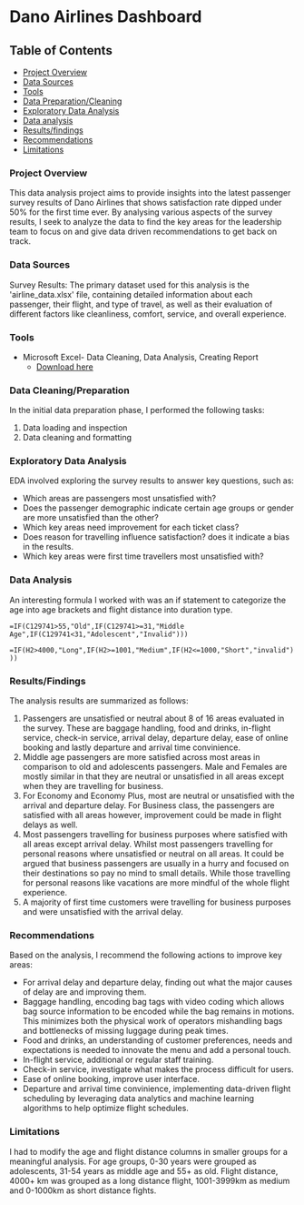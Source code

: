 # Dano Airlines Dashboard

## Table of Contents

- [Project Overview](#project-overview)
- [Data Sources](#data-sources)
- [Tools](#tools)
- [Data Preparation/Cleaning](#data-cleaningpreparation)
- [Exploratory Data Analysis](#exploratory-data-analysis)
- [Data analysis](#data-analysis)
- [Results/findings](#resultsfindings)
- [Recommendations](#recommendations)
- [Limitations](#limitations)

### Project Overview

This data analysis project aims to provide insights into the latest passenger survey results of Dano Airlines that shows satisfaction rate dipped under 50% for the first time ever. By analysing various aspects of the survey results, I seek to analyze the data to find the key areas for the leadership team to focus on and give data driven recommendations to get back on track.

### Data Sources

Survey Results: The primary dataset used for this analysis is the 'airline_data.xlsx' file, containing detailed information about each passenger, their flight, and type of travel, as well as their evaluation of different factors like cleanliness, comfort, service, and overall experience.

### Tools

- Microsoft Excel- Data Cleaning, Data Analysis, Creating Report
  - [Download here](https://microsoft.com)

### Data Cleaning/Preparation

In the initial data preparation phase, I performed the following tasks:

1. Data loading and inspection
2. Data cleaning and formatting

### Exploratory Data Analysis

EDA involved exploring the survey results to answer key questions, such as:

- Which areas are passengers most unsatisfied with?
- Does the passenger demographic indicate certain age groups or gender are more unsatisfied than the other?
- Which key areas need improvement for each ticket class?
- Does reason for travelling influence satisfaction? does it indicate a bias in the results.
- Which key areas were first time travellers most unsatisfied with?

### Data Analysis

An interesting formula I worked with was an if statement to categorize the age into age brackets and flight distance into duration type.

`=IF(C129741>55,"Old",IF(C129741>=31,"Middle Age",IF(C129741<31,"Adolescent","Invalid")))`

`=IF(H2>4000,"Long",IF(H2>=1001,"Medium",IF(H2<=1000,"Short","invalid")))`

### Results/Findings

The analysis results are summarized as follows:

1. Passengers are unsatisfied or neutral about 8 of 16 areas evaluated in the survey. These are baggage handling, food and drinks, in-flight service, check-in service, arrival delay, departure delay, ease of online booking and lastly departure and arrival time convinience.
2. Middle age passengers are more satisfied across most areas in comparison to old and adolescents passengers. Male and Females are mostly similar in that they are neutral or unsatisfied in all areas except when they are travelling for business.
3. For Economy and Economy Plus, most are neutral or unsatisfied with the arrival and departure delay. For Business class, the passengers are satisfied with all areas however, improvement could be made in flight delays as well.
4. Most passengers travelling for business purposes where satisfied with all areas except arrival delay. Whilst most passengers travelling for personal reasons where unsatisfied or neutral on all areas. It could be argued that business passengers are usually in a hurry and focused on their destinations so pay no mind to small details. While those travelling for personal reasons like vacations are more mindful of the whole flight experience.
5. A majority of first time customers were travelling for business purposes and were unsatisfied with the arrival delay.

### Recommendations

Based on the analysis, I recommend the following actions to improve key areas:

- For arrival delay and departure delay, finding out what the major causes of delay are and improving them.
- Baggage handling, encoding bag tags with video coding which allows bag source information to be encoded while the bag remains in motions. This minimizes both the physical work of operators mishandling bags and bottlenecks of missing luggage during peak times.
- Food and drinks, an understanding of customer preferences, needs and expectations is needed to innovate the menu and add a personal touch.
- In-flight service, additional or regular staff training.
- Check-in service, investigate what makes the process difficult for users.
- Ease of online booking, improve user interface.
- Departure and arrival time convinience, implementing data-driven flight scheduling by leveraging data analytics and machine learning algorithms to help optimize flight schedules.

### Limitations

I had to modify the age and flight distance columns in smaller groups for a meaningful analysis. For age groups, 0-30 years were grouped as adolescents, 31-54 years as middle age and 55+ as old. Flight distance, 4000+ km was grouped as a long distance flight, 1001-3999km as medium and 0-1000km as short distance fights.
